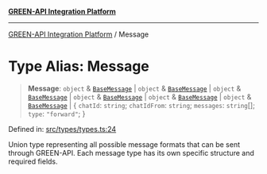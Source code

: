 [**GREEN-API Integration Platform**](../README.md)

***

[GREEN-API Integration Platform](../globals.md) / Message

# Type Alias: Message

> **Message**: `object` & [`BaseMessage`](../interfaces/BaseMessage.md) \| `object` & [`BaseMessage`](../interfaces/BaseMessage.md) \| `object` & [`BaseMessage`](../interfaces/BaseMessage.md) \| `object` & [`BaseMessage`](../interfaces/BaseMessage.md) \| `object` & [`BaseMessage`](../interfaces/BaseMessage.md) \| `object` & [`BaseMessage`](../interfaces/BaseMessage.md) \| \{ `chatId`: `string`; `chatIdFrom`: `string`; `messages`: `string`[]; `type`: `"forward"`; \}

Defined in: [src/types/types.ts:24](https://github.com/green-api/greenapi-integration/blob/63683bb8d19b76d9e4ce6bd0a8121d8d2cf428af/src/types/types.ts#L24)

Union type representing all possible message formats that can be sent through GREEN-API.
Each message type has its own specific structure and required fields.
